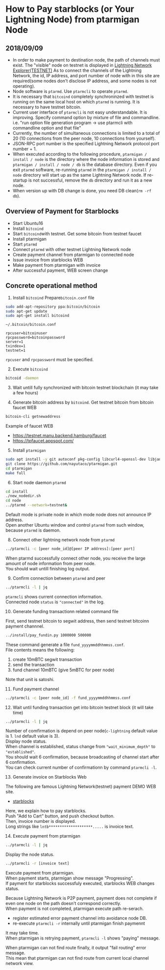 # How to Pay starblocks (or Your Lightning Node) from ptarmigan Node

## 2018/09/09

- In order to make payment to destination node, the path of channels must exist.
  The "visible" node on testnet is displayed in [Lightning Network Explorer(TESTNET)](https://explorer.acinq.co/#/)
  As to connect the channels of the Lightning Network, the id, IP address, and port number of node with in this site are required(some nodes don't disclose IP address, and some nodes is not operating).
- Node software is `ptarmd`. Use `ptarmcli` to operate `ptarmd`.
- It is necessary that `bitcoind` completely synchroninzed with testnet is running on the same local host on which `ptarmd` is running. It is necessary to have testnet bitcoin.
- Current user interface of `ptarmcli` is not easy understandable. It is improving.
  Specify command option by mixture of file and commandline.
  i.e. "run option file generation program -> use ptarmcli with commandline option and that file"
- Currently, the number of simultaneous connections is limited to a total of 20 (10 connections from the peer node, 10 connections from yourself).
- JSON-RPC port number is the specified Lightning Network protocol port number + 1.
- When executed according to the following procedure, `ptarmigan / install / node` is the directory where the node information is stored and `ptarmigan / install / node / db` is the database directory.
  Even if you exit `ptarmd` software, re-running `ptarmd` in the `ptarmigan / install / node` directory will start up as the same Lightning Network node.
  If re-startup is not successful, remove the `db` directory and run it as a new node.
- When version up with DB change is done, you need DB clean(`rm -rf db`).

## Overview of Payment for Starblocks

- Start Ubuntu16
- Install `bitcoind`
- Start `bitcoind`with testnet. Get some bitcoin from testnet faucet
- Install ptarmigan
- Start `ptarmd`
- Connect `ptarmd` with other testnet Lightning Network node
- Create payment channel from ptarmigan to connected node
- Issue invoice from starblocks WEB
- Make payment from ptarmigan with invoice
- After successful payment, WEB screen change

## Concrete operational method

1. Install `bitcoind`  Prepare`bitcoin.conf` file

```bash
sudo add-apt-repository ppa:bitcoin/bitcoin
sudo apt-get update
sudo apt-get install bitcoind
```

`~/.bitcoin/bitcoin.conf`

```text
rpcuser=bitcoinuser
rpcpassword=bitcoinpassword
server=1
txindex=1
testnet=1
```

`rpcuser` and `rpcpassword` must be specified.

2. Execute `bitcoind`

```bash
bitcoid -daemon
```

3. Wait untill fully synchronized with bitcoin testnet blockchain (it may take a few hours)

4. Generate bitcoin address by `bitcoind`. Get testnet bitcoin from bitcoin faucet WEB

```bash
bitcoin-cli getnewaddress
```

Example of faucet WEB

- https://testnet.manu.backend.hamburg/faucet
- https://tpfaucet.appspot.com/

5. Install `ptarmigan`

```bash
sudo apt install -y git autoconf pkg-config libcurl4-openssl-dev libjansson-dev libev-dev libboost-all-dev build-essential libtool jq bc
git clone https://github.com/nayutaco/ptarmigan.git
cd ptarmigan
make full
```

6. Start node daemon `ptarmd`

```bash
cd install
./new_nodedir.sh
cd node
../ptarmd --network=testnet&
```

Default mode is private node in which mode node does not announce IP address.  
Open another Ubuntu window and control `ptarmd` from such window, because `ptarmd` is daemon.

8. Connect other lightning network node from `ptarmd`

```bash
../ptarmcli -c [peer node_id]@[peer IP address]:[peer port]
```

When ptarmd successfully connect other node, you receive the large amount of node information from peer node.  
You should wait untill finishing log output.

9. Confirm connection between  `ptarmd` and peer

```bash
../ptarmcli -l | jq
```

`ptarmcli` shows current connection information.  
Connected node `status` is `"connected"` in the log.  

10. Generate funding transactionn related command file

First, send testnet bitcoin to segwit address, then send testnet bitcoinn payment channnel.

```bash
../install/pay_fundin.py 1000000 500000
```

These command generate a file `fund_yyyymmddhhmmss.conf`.  
File contents means the following:

  1. create 10mBTC segwit transaction
  2. send the transaction
  3. fund channel 10mBTC (give 5mBTC for peer node)

Note that unit is satoshi.

11. Fund payment channel

```bash
../ptarmcli -c [peer node_id] -f fund_yyyymmddhhmmss.conf
```

12. Wait until funding transaction get into bitcoin testnet block (it will take time)

```bash
../ptarmcli -l | jq
```

Number of comfirmation is depend on peer node(`c-lightning` default value is 1. `lnd` default value is 3).  
Display node status.  
When channel is established, status change from `"wait_minimum_depth"` to `"established"`.  
You should wait 6 confirmation, because broadcasting of channel start after 6 confirmation.  
You can check current number of confirmationn by command `ptarmcli -l`.

13. Generate invoice on Starblocks Web

The following are famous Lightning Network(testnet) payment DEMO WEB site.

- [starblocks](https://starblocks.acinq.co/#/)

Here, we explain how to pay starblocks.  
Push "Add to Cart" button, and push checkout button.  
Then, invoice number is displayed.  
Long strings like `lntb********************.....` is invoice text.

14. Execute payment from ptarmigan

```bash
../ptarmcli -l | jq
```

Display the node status.

```bash
../ptarmcli -r [invoice text]
```

Execute payment from ptarmigan.  
When payment starts, ptarmigan show message "Progressing".  
If payment for starblocks successfuly executed, starblocks WEB changes status.

Because Lightning Network is P2P payment, payment does not complete if even one node on the path doesn't correspond correctly.  
When payment is not completed, ptarmigan execute path re-serach.

- register estimated error payment channel into avoidance node DB.
- re-execute `ptarmcli -r` internally until ptarmigan finish paymennt

It may take time.  
When ptarmigan is retrying payment, `ptarmcli -l` shows "paying" message.  

When ptarmigan can not find route finally, it output "fail routing" error message.  
This mean that ptarmigan can not find route from current local channel network view.
